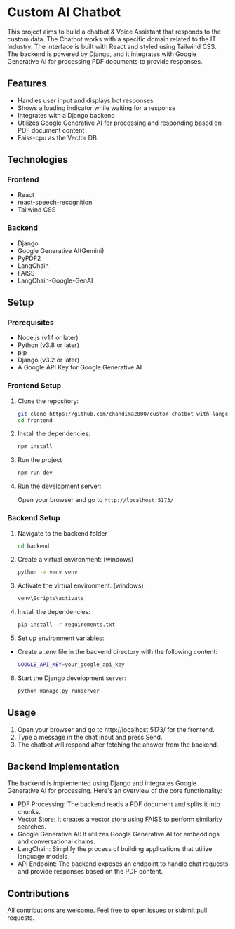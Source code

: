 # Custom AI Chatbot

This project aims to build a chatbot & Voice Assistant that responds to the custom data. The Chatbot works with a specific domain related to the IT Industry. The interface is built with React and styled using Tailwind CSS. The backend is powered by Django, and it integrates with Google Generative AI for processing PDF documents to provide responses.
 
## Features

- Handles user input and displays bot responses
- Shows a loading indicator while waiting for a response
- Integrates with a Django backend
- Utilizes Google Generative AI for processing and responding based on PDF document content
- Faiss-cpu as the Vector DB.

## Technologies

### Frontend

- React
- react-speech-recognition
- Tailwind CSS

### Backend

- Django
- Google Generative AI(Gemini)
- PyPDF2
- LangChain
- FAISS
- LangChain-Google-GenAI

## Setup

### Prerequisites

- Node.js (v14 or later)
- Python (v3.8 or later)
- pip
- Django (v3.2 or later)
- A Google API Key for Google Generative AI

### Frontend Setup

1. Clone the repository:

   ```bash
   git clone https://github.com/chandima2000/custom-chatbot-with-langchain-gemini.git
   cd frontend
   ```
2. Install the dependencies:
   ```bash
   npm install
   ```
3. Run the project
   ```bash
   npm run dev
   ```
4. Run the development server:
   
    Open your browser and go to ``` http://localhost:5173/  ```

### Backend Setup

1. Navigate to the backend folder
   ```bash
   cd backend
   ```
2. Create a virtual environment: (windows)
   ```bash
   python -m venv venv
   ```
3. Activate the virtual environment: (windows)
   ```bash
   venv\Scripts\activate
   ```
4. Install the dependencies:
   ```bash
   pip install -r requirements.txt
   ```
5. Set up environment variables:
   
- Create a .env file in the backend directory with the following content:
   ```bash
   GOOGLE_API_KEY=your_google_api_key
   ```
6. Start the Django development server:
   ```bash
   python manage.py runserver
   ```

## Usage
1. Open your browser and go to http://localhost:5173/ for the frontend.
2. Type a message in the chat input and press Send.
3. The chatbot will respond after fetching the answer from the backend.

## Backend Implementation
The backend is implemented using Django and integrates Google Generative AI for processing. Here's an overview of the core functionality:

- PDF Processing: The backend reads a PDF document and splits it into chunks.
- Vector Store: It creates a vector store using FAISS to perform similarity searches.
- Google Generative AI: It utilizes Google Generative AI for embeddings and conversational chains.
- LangChain: Simplify the process of building applications that utilize language models
- API Endpoint: The backend exposes an endpoint to handle chat requests and provide responses based on the PDF content.

## Contributions
All contributions are welcome. Feel free to open issues or submit pull requests.
